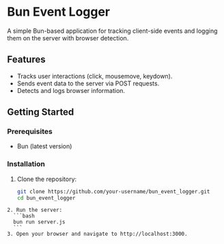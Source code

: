 # Bun Event Logger

A simple Bun-based application for tracking client-side events and logging them on the server with browser detection.

## Features
- Tracks user interactions (click, mousemove, keydown).
- Sends event data to the server via POST requests.
- Detects and logs browser information.

## Getting Started

### Prerequisites
- Bun (latest version)

### Installation
1. Clone the repository:
   ```bash
   git clone https://github.com/your-username/bun_event_logger.git
   cd bun_event_logger
  ```
2. Run the server:
    ```bash
    bun run server.js
    ```
3. Open your browser and navigate to http://localhost:3000.